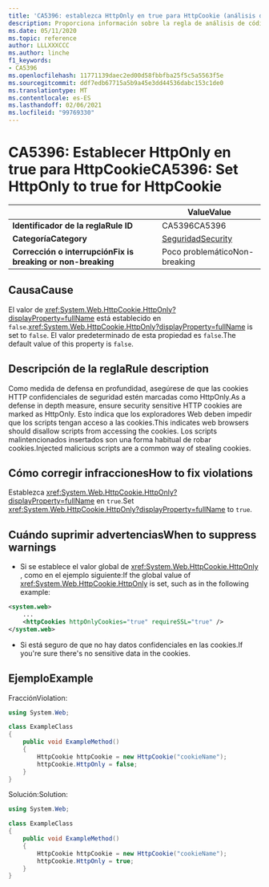 ```yaml
---
title: 'CA5396: establezca HttpOnly en true para HttpCookie (análisis de código)'
description: Proporciona información sobre la regla de análisis de código CA5396, incluidas las causas, cómo corregir las infracciones y cuándo suprimirlas.
ms.date: 05/11/2020
ms.topic: reference
author: LLLXXXCCC
ms.author: linche
f1_keywords:
- CA5396
ms.openlocfilehash: 11771139daec2ed00d58fbbfba25f5c5a5563f5e
ms.sourcegitcommit: ddf7edb67715a5b9a45e3dd44536dabc153c1de0
ms.translationtype: MT
ms.contentlocale: es-ES
ms.lasthandoff: 02/06/2021
ms.locfileid: "99769330"
---
```

# <a name="ca5396-set-httponly-to-true-for-httpcookie"></a><span data-ttu-id="3fd56-103">CA5396: Establecer HttpOnly en true para HttpCookie</span><span class="sxs-lookup"><span data-stu-id="3fd56-103">CA5396: Set HttpOnly to true for HttpCookie</span></span>

| | <span data-ttu-id="3fd56-104">Value</span><span class="sxs-lookup"><span data-stu-id="3fd56-104">Value</span></span> |
|-|-|
| <span data-ttu-id="3fd56-105">**Identificador de la regla**</span><span class="sxs-lookup"><span data-stu-id="3fd56-105">**Rule ID**</span></span> |<span data-ttu-id="3fd56-106">CA5396</span><span class="sxs-lookup"><span data-stu-id="3fd56-106">CA5396</span></span>|
| <span data-ttu-id="3fd56-107">**Categoría**</span><span class="sxs-lookup"><span data-stu-id="3fd56-107">**Category**</span></span> |[<span data-ttu-id="3fd56-108">Seguridad</span><span class="sxs-lookup"><span data-stu-id="3fd56-108">Security</span></span>](security-warnings.md)|
| <span data-ttu-id="3fd56-109">**Corrección o interrupción**</span><span class="sxs-lookup"><span data-stu-id="3fd56-109">**Fix is breaking or non-breaking**</span></span> |<span data-ttu-id="3fd56-110">Poco problemático</span><span class="sxs-lookup"><span data-stu-id="3fd56-110">Non-breaking</span></span>|

## <a name="cause"></a><span data-ttu-id="3fd56-111">Causa</span><span class="sxs-lookup"><span data-stu-id="3fd56-111">Cause</span></span>

<span data-ttu-id="3fd56-112">El valor de <xref:System.Web.HttpCookie.HttpOnly?displayProperty=fullName> está establecido en `false`.</span><span class="sxs-lookup"><span data-stu-id="3fd56-112"><xref:System.Web.HttpCookie.HttpOnly?displayProperty=fullName> is set to `false`.</span></span> <span data-ttu-id="3fd56-113">El valor predeterminado de esta propiedad es `false`.</span><span class="sxs-lookup"><span data-stu-id="3fd56-113">The default value of this property is `false`.</span></span>

## <a name="rule-description"></a><span data-ttu-id="3fd56-114">Descripción de la regla</span><span class="sxs-lookup"><span data-stu-id="3fd56-114">Rule description</span></span>

<span data-ttu-id="3fd56-115">Como medida de defensa en profundidad, asegúrese de que las cookies HTTP confidenciales de seguridad estén marcadas como HttpOnly.</span><span class="sxs-lookup"><span data-stu-id="3fd56-115">As a defense in depth measure, ensure security sensitive HTTP cookies are marked as HttpOnly.</span></span> <span data-ttu-id="3fd56-116">Esto indica que los exploradores Web deben impedir que los scripts tengan acceso a las cookies.</span><span class="sxs-lookup"><span data-stu-id="3fd56-116">This indicates web browsers should disallow scripts from accessing the cookies.</span></span> <span data-ttu-id="3fd56-117">Los scripts malintencionados insertados son una forma habitual de robar cookies.</span><span class="sxs-lookup"><span data-stu-id="3fd56-117">Injected malicious scripts are a common way of stealing cookies.</span></span>

## <a name="how-to-fix-violations"></a><span data-ttu-id="3fd56-118">Cómo corregir infracciones</span><span class="sxs-lookup"><span data-stu-id="3fd56-118">How to fix violations</span></span>

<span data-ttu-id="3fd56-119">Establezca <xref:System.Web.HttpCookie.HttpOnly?displayProperty=fullName> en `true`.</span><span class="sxs-lookup"><span data-stu-id="3fd56-119">Set <xref:System.Web.HttpCookie.HttpOnly?displayProperty=fullName> to `true`.</span></span>

## <a name="when-to-suppress-warnings"></a><span data-ttu-id="3fd56-120">Cuándo suprimir advertencias</span><span class="sxs-lookup"><span data-stu-id="3fd56-120">When to suppress warnings</span></span>

- <span data-ttu-id="3fd56-121">Si se establece el valor global de <xref:System.Web.HttpCookie.HttpOnly> , como en el ejemplo siguiente:</span><span class="sxs-lookup"><span data-stu-id="3fd56-121">If the global value of <xref:System.Web.HttpCookie.HttpOnly> is set,  such as in the following example:</span></span>

```xml
<system.web>
    ...
    <httpCookies httpOnlyCookies="true" requireSSL="true" />
</system.web>
```

- <span data-ttu-id="3fd56-122">Si está seguro de que no hay datos confidenciales en las cookies.</span><span class="sxs-lookup"><span data-stu-id="3fd56-122">If you're sure there's no sensitive data in the cookies.</span></span>

## <a name="example"></a><span data-ttu-id="3fd56-123">Ejemplo</span><span class="sxs-lookup"><span data-stu-id="3fd56-123">Example</span></span>

<span data-ttu-id="3fd56-124">Fracción</span><span class="sxs-lookup"><span data-stu-id="3fd56-124">Violation:</span></span>

```csharp
using System.Web;

class ExampleClass
{
    public void ExampleMethod()
    {
        HttpCookie httpCookie = new HttpCookie("cookieName");
        httpCookie.HttpOnly = false;
    }
}
```

<span data-ttu-id="3fd56-125">Solución:</span><span class="sxs-lookup"><span data-stu-id="3fd56-125">Solution:</span></span>

```csharp
using System.Web;

class ExampleClass
{
    public void ExampleMethod()
    {
        HttpCookie httpCookie = new HttpCookie("cookieName");
        httpCookie.HttpOnly = true;
    }
}
```
